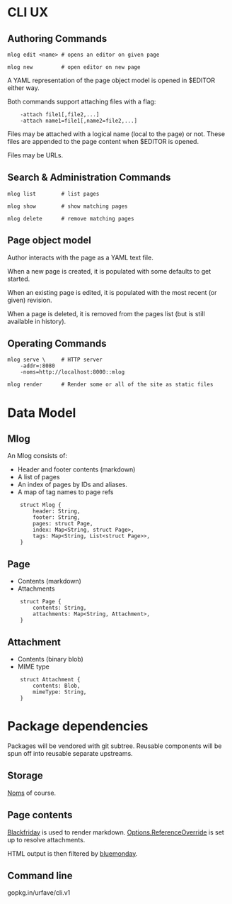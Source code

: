 # CLI UX

## Authoring Commands

    mlog edit <name> # opens an editor on given page

    mlog new         # open editor on new page

A YAML representation of the page object model is opened in $EDITOR either way.

Both commands support attaching files with a flag:

        -attach file1[,file2,...]
        -attach name1=file1[,name2=file2,...]

Files may be attached with a logical name (local to the page) or not. These
files are appended to the page content when $EDITOR is opened.

Files may be URLs.

## Search & Administration Commands

    mlog list        # list pages

    mlog show        # show matching pages

    mlog delete      # remove matching pages

## Page object model

Author interacts with the page as a YAML text file.

When a new page is created, it is populated with some defaults to get started.

When an existing page is edited, it is populated with the most recent (or given) revision.

When a page is deleted, it is removed from the pages list (but is still available in history).

## Operating Commands

    mlog serve \     # HTTP server
        -addr=:8080
        -noms=http://localhost:8000::mlog

    mlog render      # Render some or all of the site as static files

# Data Model

## Mlog

An Mlog consists of:

- Header and footer contents (markdown)
- A list of pages
- An index of pages by IDs and aliases.
- A map of tag names to page refs

```
    struct Mlog {
        header: String,
        footer: String,
        pages: struct Page,
        index: Map<String, struct Page>,
        tags: Map<String, List<struct Page>>,
    }
```

## Page

- Contents (markdown)
- Attachments
 
```
    struct Page {
        contents: String,
        attachments: Map<String, Attachment>,
    }
```

## Attachment

- Contents (binary blob)
- MIME type

```
    struct Attachment {
        contents: Blob,
        mimeType: String,
    }
```

# Package dependencies

Packages will be vendored with git subtree. Reusable components will be spun
off into reusable separate upstreams.

## Storage

[Noms](github.com/attic-labs/noms/go) of course.

## Page contents

[Blackfriday](github.com/russross/blackfriday) is used to render markdown.
[Options.ReferenceOverride](https://godoc.org/github.com/russross/blackfriday#Options) is
set up to resolve attachments.

HTML output is then filtered by [bluemonday](https://github.com/microcosm-cc/bluemonday).

## Command line

gopkg.in/urfave/cli.v1
